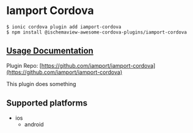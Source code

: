 # Iamport Cordova

```text
$ ionic cordova plugin add iamport-cordova
$ npm install @ischemaview-awesome-cordova-plugins/iamport-cordova
```

## [Usage Documentation](https://danielsogl.gitbook.io/awesome-cordova-plugins/plugins/iamport-cordova/)

Plugin Repo: [https://github.com/iamport/iamport-cordova](https://github.com/iamport/iamport-cordova)

This plugin does something

## Supported platforms

* ios
  * android

